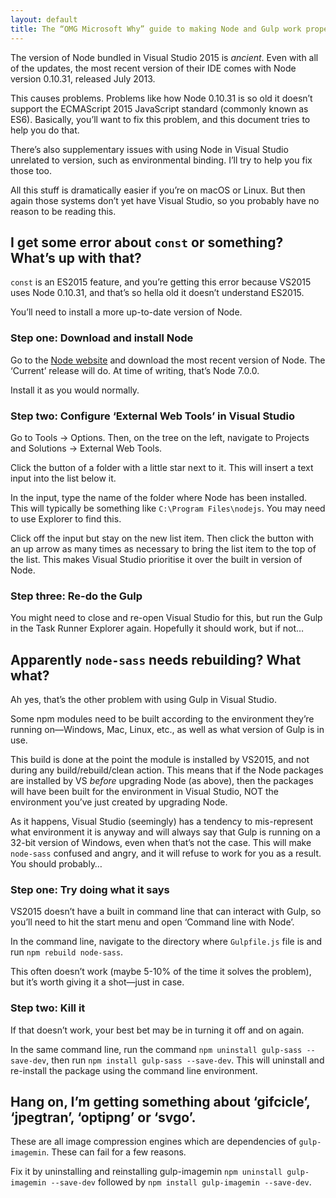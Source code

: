 ```yaml
---
layout: default
title: The “OMG Microsoft Why” guide to making Node and Gulp work properly in Visual Studio 2015
---
```


The version of Node bundled in Visual Studio 2015 is *ancient*. Even with all of the updates, the most recent version of their IDE comes with Node version 0.10.31, released July 2013. 

This causes problems. Problems like how Node 0.10.31 is so old it doesn’t support the ECMAScript 2015 JavaScript standard (commonly known as ES6). Basically, you’ll want to fix this problem, and this document tries to help you do that.

There’s also supplementary issues with using Node in Visual Studio unrelated to version, such as environmental binding. I’ll try to help you fix those too.

All this stuff is dramatically easier if you’re on macOS or Linux. But then again those systems don’t yet have Visual Studio, so you probably have no reason to be reading this. 

## I get some error about `const` or something? What’s up with that?

`const` is an ES2015 feature, and you’re getting this error because VS2015 uses Node 0.10.31, and that’s so hella old it doesn’t understand ES2015. 

You’ll need to install a more up-to-date version of Node.

### Step one: Download and install Node

Go to the [Node website](https://nodejs.org/) and download the most recent version of Node. The ‘Current’ release will do. At time of writing, that’s Node 7.0.0.

Install it as you would normally. 

### Step two: Configure ‘External Web Tools’ in Visual Studio

Go to Tools -> Options. Then, on the tree on the left, navigate to Projects and Solutions -> External Web Tools.

Click the button of a folder with a little star next to it. This will insert a text input into the list below it.

In the input, type the name of the folder where Node has been installed. This will typically be something like `C:\Program Files\nodejs`. You may need to use Explorer to find this. 

Click off the input but stay on the new list item. Then click the button with an up arrow as many times as necessary to bring the list item to the top of the list. This makes Visual Studio prioritise it over the built in version of Node. 

### Step three: Re-do the Gulp

You might need to close and re-open Visual Studio for this, but run the Gulp in the Task Runner Explorer again. Hopefully it should work, but if not…

## Apparently `node-sass` needs rebuilding? What what?

Ah yes, that’s the other problem with using Gulp in Visual Studio. 

Some npm modules need to be built according to the environment they’re running on—Windows, Mac, Linux, etc., as well as what version of Gulp is in use. 

This build is done at the point the module is installed by VS2015, and not during any build/rebuild/clean action. This means that if the Node packages are installed by VS *before* upgrading Node (as above), then the packages will have been built for the environment in Visual Studio, NOT the environment you’ve just created by upgrading Node. 

As it happens, Visual Studio (seemingly) has a tendency to mis-represent what environment it is anyway and will always say that Gulp is running on a 32-bit version of Windows, even when that’s not the case. This will make `node-sass` confused and angry, and it will refuse to work for you as a result. You should probably…

### Step one: Try doing what it says

VS2015 doesn’t have a built in command line that can interact with Gulp, so you’ll need to hit the start menu and open ‘Command line with Node’.

In the command line, navigate to the directory where `Gulpfile.js` file is and run `npm rebuild node-sass`. 

This often doesn’t work (maybe 5-10% of the time it solves the problem), but it’s worth giving it a shot—just in case.

### Step two: Kill it

If that doesn’t work, your best bet may be in turning it off and on again.

In the same command line, run the command `npm uninstall gulp-sass --save-dev`, then run `npm install gulp-sass --save-dev`. This will uninstall and re-install the package using the command line environment. 

## Hang on, I’m getting something about ‘gifcicle’, ‘jpegtran’, ‘optipng’ or ‘svgo’.

These are all image compression engines which are dependencies of `gulp-imagemin`. These can fail for a few reasons.

Fix it by uninstalling and reinstalling gulp-imagemin `npm uninstall gulp-imagemin --save-dev` followed by `npm install gulp-imagemin --save-dev`.